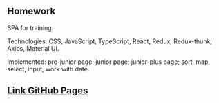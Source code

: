 ## Homework
SPA for training.

Technologies: CSS, JavaScript, TypeScript, React, Redux, Redux-thunk, Axios, Material UI.

Implemented: pre-junior page; junior page; junior-plus page; sort, map, select, input, work with date.

## [Link GitHub Pages](https://vladimirgromyko.github.io/homework/)